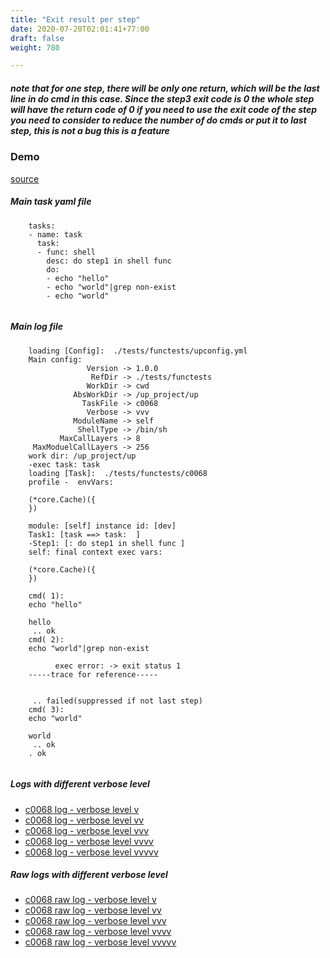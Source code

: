```yaml
---
title: "Exit result per step"
date: 2020-07-20T02:01:41+77:00
draft: false
weight: 780

---
```


##### note that for one step, there will be only one return, which will be the last line in do cmd in this case. Since the step3 exit code is 0 the whole step will have the return code of 0 if you need to use the exit code of the step you need to consider to reduce the number of do cmds or put it to last step, this is not a bug this is a feature


### Demo








[source](https://github.com/upcmd/up/blob/master/tests/functests/c0068.yml)

##### Main task yaml file
```
    tasks:
    - name: task
      task:
      - func: shell
        desc: do step1 in shell func
        do:
        - echo "hello"
        - echo "world"|grep non-exist
        - echo "world"
    
```
##### Main log file
```
    loading [Config]:  ./tests/functests/upconfig.yml
    Main config:
                 Version -> 1.0.0
                  RefDir -> ./tests/functests
                 WorkDir -> cwd
              AbsWorkDir -> /up_project/up
                TaskFile -> c0068
                 Verbose -> vvv
              ModuleName -> self
               ShellType -> /bin/sh
           MaxCallLayers -> 8
     MaxModuelCallLayers -> 256
    work dir: /up_project/up
    -exec task: task
    loading [Task]:  ./tests/functests/c0068
    profile -  envVars:
    
    (*core.Cache)({
    })
    
    module: [self] instance id: [dev]
    Task1: [task ==> task:  ]
    -Step1: [: do step1 in shell func ]
    self: final context exec vars:
    
    (*core.Cache)({
    })
    
    cmd( 1):
    echo "hello"
    
    hello
     .. ok
    cmd( 2):
    echo "world"|grep non-exist
    
          exec error: -> exit status 1
    -----trace for reference-----
    
          
     .. failed(suppressed if not last step)
    cmd( 3):
    echo "world"
    
    world
     .. ok
    . ok
    
```


##### Logs with different verbose level
* [c0068 log - verbose level v](../../logs/c0068_v)
* [c0068 log - verbose level vv](../../logs/c0068_vv)
* [c0068 log - verbose level vvv](../../logs/c0068_vvvv)
* [c0068 log - verbose level vvvv](../../logs/c0068_vvvv)
* [c0068 log - verbose level vvvvv](../../logs/c0068_vvvvv)

##### Raw logs with different verbose level
* [c0068 raw log - verbose level v](../../reflogs/c0068_v.log)
* [c0068 raw log - verbose level vv](../../reflogs/c0068_vv.log)
* [c0068 raw log - verbose level vvv](../../reflogs/c0068_vvv.log)
* [c0068 raw log - verbose level vvvv](../../reflogs/c0068_vvvv.log)
* [c0068 raw log - verbose level vvvvv](../../reflogs/c0068_vvvvv.log)







